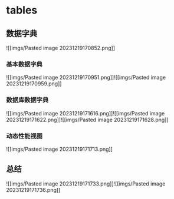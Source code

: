 # tables

## 数据字典
![[imgs/Pasted image 20231219170852.png]]

### 基本数据字典
![[imgs/Pasted image 20231219170951.png]]![[imgs/Pasted image 20231219170959.png]]

### 数据库数据字典
![[imgs/Pasted image 20231219171616.png]]![[imgs/Pasted image 20231219171622.png]]![[imgs/Pasted image 20231219171628.png]]

### 动态性能视图
![[imgs/Pasted image 20231219171713.png]]

## 总结
![[imgs/Pasted image 20231219171733.png]]![[imgs/Pasted image 20231219171736.png]]